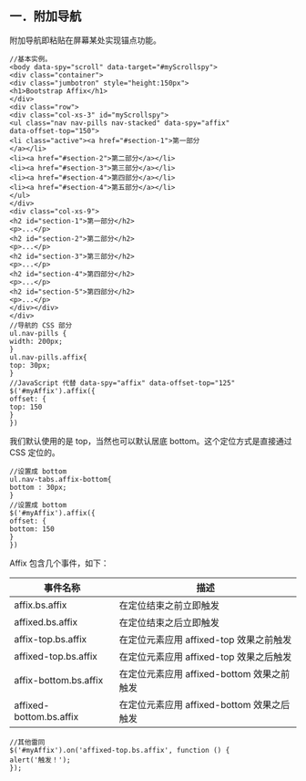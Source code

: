 ## 一．附加导航

附加导航即粘贴在屏幕某处实现锚点功能。 

```
//基本实例。
<body data-spy="scroll" data-target="#myScrollspy">
<div class="container">
<div class="jumbotron" style="height:150px">
<h1>Bootstrap Affix</h1>
</div>
<div class="row">
<div class="col-xs-3" id="myScrollspy">
<ul class="nav nav-pills nav-stacked" data-spy="affix"
data-offset-top="150">
<li class="active"><a href="#section-1">第一部分
</a></li>
<li><a href="#section-2">第二部分</a></li>
<li><a href="#section-3">第三部分</a></li>
<li><a href="#section-4">第四部分</a></li>
<li><a href="#section-4">第五部分</a></li>
</ul>
</div>
<div class="col-xs-9">
<h2 id="section-1">第一部分</h2>
<p>...</p>
<h2 id="section-2">第二部分</h2>
<p>...</p>
<h2 id="section-3">第三部分</h2>
<p>...</p>
<h2 id="section-4">第四部分</h2>
<p>...</p>
<h2 id="section-5">第四部分</h2>
<p>...</p>
</div></div>
</div>
//导航的 CSS 部分
ul.nav-pills {
width: 200px;
}
ul.nav-pills.affix{
top: 30px;
}
//JavaScript 代替 data-spy="affix" data-offset-top="125"
$('#myAffix').affix({
offset: {
top: 150
}
})
```

我们默认使用的是 top，当然也可以默认居底 bottom。这个定位方式是直接通过 CSS
定位的。 

```
//设置成 bottom
ul.nav-tabs.affix-bottom{
bottom : 30px;
}
//设置成 bottom
$('#myAffix').affix({
offset: {
bottom: 150
}
})
```

Affix 包含几个事件，如下：

| 事件名称                    | 描述                            |
| ----------------------- | ----------------------------- |
| affix.bs.affix          | 在定位结束之前立即触发                   |
| affixed.bs.affix        | 在定位结束之后立即触发                   |
| affix-top.bs.affix      | 在定位元素应用 affixed-top 效果之前触发    |
| affixed-top.bs.affix    | 在定位元素应用 affixed-top 效果之后触发    |
| affix-bottom.bs.affix   | 在定位元素应用 affixed-bottom 效果之前触发 |
| affixed-bottom.bs.affix | 在定位元素应用 affixed-bottom 效果之后触发 |

```
//其他雷同
$('#myAffix').on('affixed-top.bs.affix', function () {
alert('触发！');
});
```

